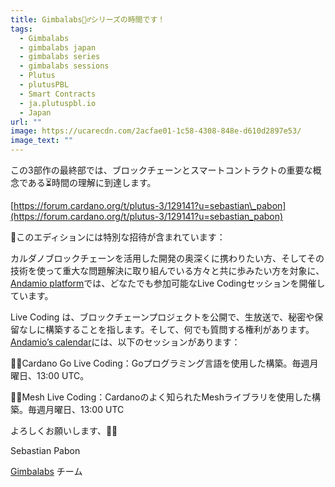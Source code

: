 ```yaml
---
title: Gimbalabs🤸‍♂️シリーズの時間です！
tags:
  - Gimbalabs
  - gimbalabs japan
  - gimbalabs series
  - gimbalabs sessions
  - Plutus
  - plutusPBL
  - Smart Contracts
  - ja.plutuspbl.io
  - Japan
url: ""
image: https://ucarecdn.com/2acfae01-1c58-4308-848e-d610d2897e53/
image_text: ""
---
```


この3部作の最終部では、ブロックチェーンとスマートコントラクトの重要な概念である⏳時間の理解に到達します。

[https://forum.cardano.org/t/plutus-3/129141?u=sebastian\_pabon](https://forum.cardano.org/t/plutus-3/129141?u=sebastian_pabon)

🥟このエディションには特別な招待が含まれています：

カルダノブロックチェーンを活用した開発の奥深くに携わりたい方、そしてその技術を使って重大な問題解決に取り組んでいる方々と共に歩みたい方を対象に、[Andamio platform](https://www.andamio.io/)では、どなたでも参加可能なLive Codingセッションを開催しています。

Live Coding は、ブロックチェーンプロジェクトを公開で、生放送で、秘密や保留なしに構築することを指します。そして、何でも質問する権利があります。[Andamio’s calendar](https://www.andamio.io/calendar)には、以下のセッションがあります：

👩‍🏭Cardano Go Live Coding：Goプログラミング言語を使用した構築。毎週月曜日、13:00 UTC。

🧑‍🏭Mesh Live Coding：Cardanoのよく知られたMeshライブラリを使用した構築。毎週月曜日、13:00 UTC

よろしくお願いします、🙇‍♂️

Sebastian Pabon

[Gimbalabs](https://discord.gg/98RtHr6jBR) チーム
